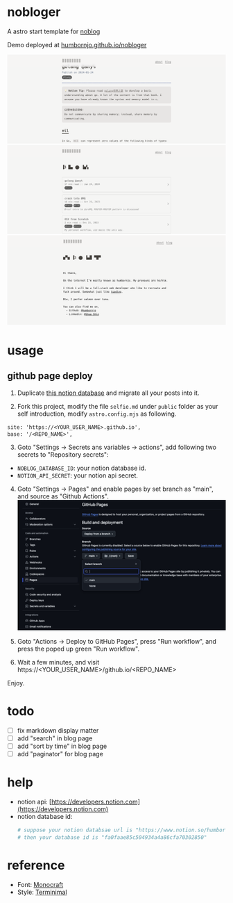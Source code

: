 # nobloger

A astro start template for [noblog](https://github.com/humbornjo/noblog) 

Demo deployed at [humbornjo.github.io/nobloger](https://humbornjo.github.io/nobloger) 

![screenshot.png](./asset/preview_1.png)
![screenshot.png](./asset/preview_2.png)
![screenshot.png](./asset/preview_3.png)

# usage

## github page deploy
1. Duplicate [this notion database](https://www.notion.so/humbornjo/fa0faae85c504934a4a86cfa70302850?v=2abd1079ae134fbd8df2604765baa1df) and migrate all your posts into it.

2. Fork this project, modify the file `selfie.md` under `public` folder as your self introduction, modify `astro.config.mjs` as following.
  ```
  site: 'https://<YOUR_USER_NAME>.github.io',
  base: '/<REPO_NAME>',
  ```

3. Goto "Settings -> Secrets ans variables -> actions", add following two secrets to "Repository secrets":
  - `NOBLOG_DATABASE_ID`: your notion database id.
  - `NOTION_API_SECRET`: your notion api secret.

4. Goto "Settings -> Pages" and enable pages by set branch as "main", and source as "Github Actions".
  ![enable_page](./asset/enable_page.png)

5. Goto "Actions -> Deploy to GitHub Pages", press "Run workflow", and press the poped up green "Run workflow".

6. Wait a few minutes, and visit https://\<YOUR_USER_NAME\>/github.io/\<REPO_NAME\>

Enjoy.

# todo

- [ ] fix markdown display matter
- [ ] add "search" in blog page 
- [ ] add "sort by time" in blog page
- [ ] add "paginator" for blog page

# help

- notion api: [https://developers.notion.com](https://developers.notion.com) 
- notion database id: 
  ``` bash
  # suppose your notion databsae url is "https://www.notion.so/humbornjo/fa0faae85c504934a4a86cfa70302850?v=2abd1079ae134fbd8df2604765baa1df"
  # then your database id is "fa0faae85c504934a4a86cfa70302850"
  ```

# reference

- Font:  [Monocraft](https://github.com/IdreesInc/Monocraft)
- Style: [Terminimal](https://github.com/pawroman/zola-theme-terminimal/)
